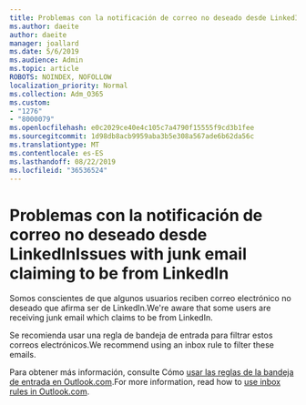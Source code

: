 ```yaml
---
title: Problemas con la notificación de correo no deseado desde LinkedIn
ms.author: daeite
author: daeite
manager: joallard
ms.date: 5/6/2019
ms.audience: Admin
ms.topic: article
ROBOTS: NOINDEX, NOFOLLOW
localization_priority: Normal
ms.collection: Adm_O365
ms.custom:
- "1276"
- "8000079"
ms.openlocfilehash: e0c2029ce40e4c105c7a4790f15555f9cd3b1fee
ms.sourcegitcommit: 1d98db8acb9959aba3b5e308a567ade6b62da56c
ms.translationtype: MT
ms.contentlocale: es-ES
ms.lasthandoff: 08/22/2019
ms.locfileid: "36536524"
---
```

# <a name="issues-with-junk-email-claiming-to-be-from-linkedin"></a><span data-ttu-id="15392-102">Problemas con la notificación de correo no deseado desde LinkedIn</span><span class="sxs-lookup"><span data-stu-id="15392-102">Issues with junk email claiming to be from LinkedIn</span></span>

<span data-ttu-id="15392-103">Somos conscientes de que algunos usuarios reciben correo electrónico no deseado que afirma ser de LinkedIn.</span><span class="sxs-lookup"><span data-stu-id="15392-103">We're aware that some users are receiving junk email which claims to be from LinkedIn.</span></span>

<span data-ttu-id="15392-104">Se recomienda usar una regla de bandeja de entrada para filtrar estos correos electrónicos.</span><span class="sxs-lookup"><span data-stu-id="15392-104">We recommend using an inbox rule to filter these emails.</span></span>

<span data-ttu-id="15392-105">Para obtener más información, consulte Cómo [usar las reglas de la bandeja de entrada en Outlook.com](https://support.office.com/article/4b094371-a5d7-49bd-8b1b-4e4896a7cc5d?wt.mc_id=Office_Outlook_com_Alchemy).</span><span class="sxs-lookup"><span data-stu-id="15392-105">For more information, read how to [use inbox rules in Outlook.com](https://support.office.com/article/4b094371-a5d7-49bd-8b1b-4e4896a7cc5d?wt.mc_id=Office_Outlook_com_Alchemy).</span></span>
